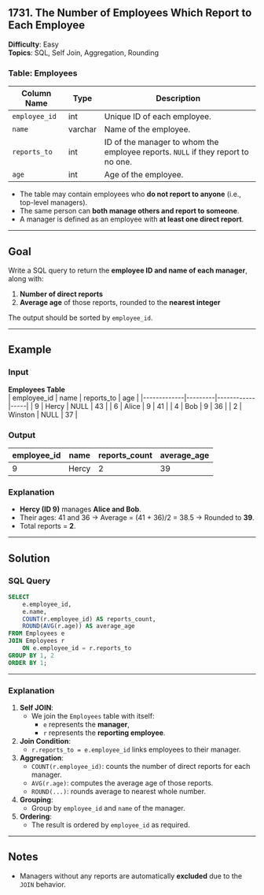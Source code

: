 ## 1731. The Number of Employees Which Report to Each Employee  
**Difficulty**: Easy  
**Topics**: SQL, Self Join, Aggregation, Rounding  

### Table: Employees  

| Column Name  | Type    | Description                                                                 |
|--------------|---------|-----------------------------------------------------------------------------|
| `employee_id`| int     | Unique ID of each employee.                                                 |
| `name`       | varchar | Name of the employee.                                                       |
| `reports_to` | int     | ID of the manager to whom the employee reports. `NULL` if they report to no one. |
| `age`        | int     | Age of the employee.                                                        |

- The table may contain employees who **do not report to anyone** (i.e., top-level managers).
- The same person can **both manage others and report to someone**.
- A manager is defined as an employee with **at least one direct report**.

---

## Goal  
Write a SQL query to return the **employee ID and name of each manager**, along with:  
1. **Number of direct reports**  
2. **Average age** of those reports, rounded to the **nearest integer**  

The output should be sorted by `employee_id`.

---

## Example  

### **Input**  
**Employees Table**  
| employee_id | name    | reports_to | age |
|-------------|---------|------------|-----|
| 9           | Hercy   | NULL       | 43  |
| 6           | Alice   | 9          | 41  |
| 4           | Bob     | 9          | 36  |
| 2           | Winston | NULL       | 37  |

### **Output**  
| employee_id | name  | reports_count | average_age |
|-------------|-------|----------------|-------------|
| 9           | Hercy | 2              | 39          |

### **Explanation**  
- **Hercy (ID 9)** manages **Alice and Bob**.  
- Their ages: 41 and 36 → Average = (41 + 36)/2 = 38.5 → Rounded to **39**.  
- Total reports = **2**.

---

## Solution  

### **SQL Query**  
```sql
SELECT 
    e.employee_id,
    e.name,
    COUNT(r.employee_id) AS reports_count,
    ROUND(AVG(r.age)) AS average_age
FROM Employees e
JOIN Employees r
    ON e.employee_id = r.reports_to
GROUP BY 1, 2
ORDER BY 1;
```

---

### **Explanation**  
1. **Self JOIN**:  
   - We join the `Employees` table with itself:  
     - `e` represents the **manager**,  
     - `r` represents the **reporting employee**.
2. **Join Condition**:  
   - `r.reports_to = e.employee_id` links employees to their manager.
3. **Aggregation**:  
   - `COUNT(r.employee_id)`: counts the number of direct reports for each manager.
   - `AVG(r.age)`: computes the average age of those reports.
   - `ROUND(...)`: rounds average to nearest whole number.
4. **Grouping**:  
   - Group by `employee_id` and `name` of the manager.
5. **Ordering**:  
   - The result is ordered by `employee_id` as required.

---

## Notes  
- Managers without any reports are automatically **excluded** due to the `JOIN` behavior.
